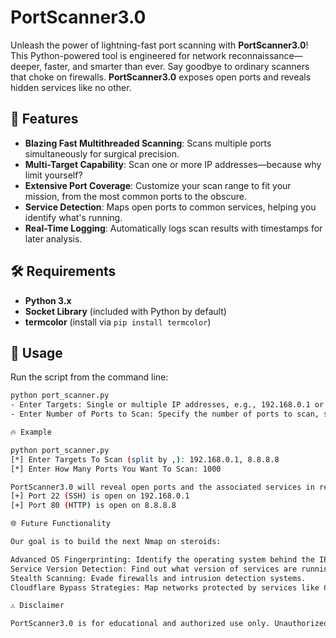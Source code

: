 # **PortScanner3.0**

Unleash the power of lightning-fast port scanning with **PortScanner3.0**! This Python-powered tool is engineered for network reconnaissance—deeper, faster, and smarter than ever. Say goodbye to ordinary scanners that choke on firewalls. **PortScanner3.0** exposes open ports and reveals hidden services like no other.

## 🚀 **Features**

- **Blazing Fast Multithreaded Scanning**: Scans multiple ports simultaneously for surgical precision.
- **Multi-Target Capability**: Scan one or more IP addresses—because why limit yourself?
- **Extensive Port Coverage**: Customize your scan range to fit your mission, from the most common ports to the obscure.
- **Service Detection**: Maps open ports to common services, helping you identify what's running.
- **Real-Time Logging**: Automatically logs scan results with timestamps for later analysis.

## 🛠 **Requirements**

- **Python 3.x**
- **Socket Library** (included with Python by default)
- **termcolor** (install via `pip install termcolor`)

## 📝 **Usage**

Run the script from the command line:

```bash
python port_scanner.py
- Enter Targets: Single or multiple IP addresses, e.g., 192.168.0.1 or 192.168.0.1, 8.8.8.8, 10.0.0.1.
- Enter Number of Ports to Scan: Specify the number of ports to scan, starting from port 1. For example, entering 1000 scans ports 1-1000.

🔥 Example

python port_scanner.py
[*] Enter Targets To Scan (split by ,): 192.168.0.1, 8.8.8.8
[*] Enter How Many Ports You Want To Scan: 1000

PortScanner3.0 will reveal open ports and the associated services in real-time:
[+] Port 22 (SSH) is open on 192.168.0.1
[+] Port 80 (HTTP) is open on 8.8.8.8

🌐 Future Functionality

Our goal is to build the next Nmap on steroids:

Advanced OS Fingerprinting: Identify the operating system behind the IP.
Service Version Detection: Find out what version of services are running.
Stealth Scanning: Evade firewalls and intrusion detection systems.
Cloudflare Bypass Strategies: Map networks protected by services like Cloudflare.

⚠️ Disclaimer

PortScanner3.0 is for educational and authorized use only. Unauthorized scanning of networks is illegal. Always obtain permission before scanning any system.




